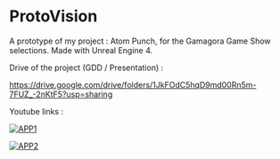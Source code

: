 # ProtoVision
A prototype of my project : Atom Punch, for the Gamagora Game Show selections.
Made with Unreal Engine 4.

Drive of the project (GDD / Presentation) :

https://drive.google.com/drive/folders/1JkFOdC5hqD9md00Rn5m-7FUZ_-2nKtF5?usp=sharing

Youtube links :

[![APP1](https://i9.ytimg.com/vi/CbzR76I7uKk/mq2.jpg?sqp=CMTH798F&rs=AOn4CLBW-NWciyxM5Ui5rusMdHPNq4qOxA)](https://youtu.be/CbzR76I7uKk)

[![APP2](https://i9.ytimg.com/vi/RfKFtl4JCto/mq2.jpg?sqp=CPDJ798F&rs=AOn4CLB1j1_QaG_8IJJB4gfCMSWeF-IGbA)](https://youtu.be/RfKFtl4JCto)
